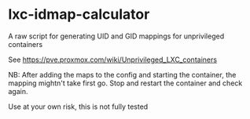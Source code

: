 # lxc-idmap-calculator
A raw script for generating UID and GID mappings for unprivileged containers

See https://pve.proxmox.com/wiki/Unprivileged_LXC_containers

NB:  After adding the maps to the config and starting the container, the mapping mightn't take first go.  Stop and restart the container and check again. 

Use at your own risk, this is not fully tested
